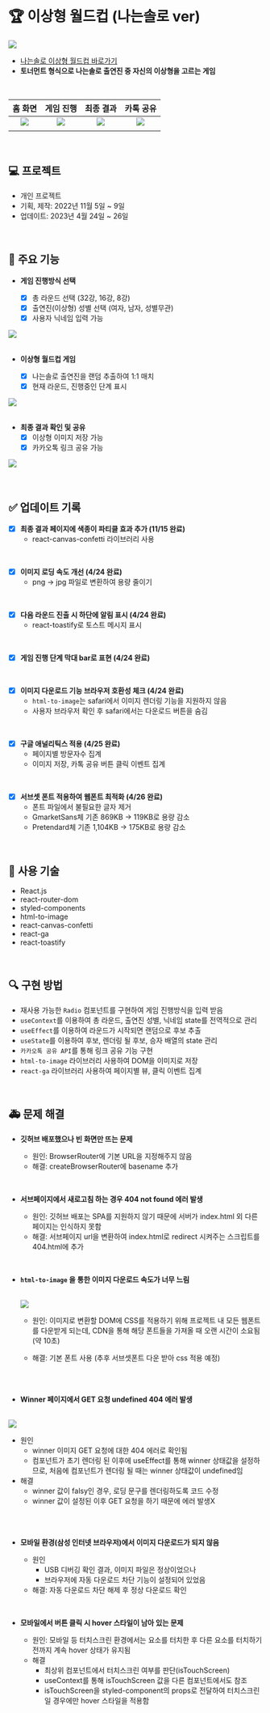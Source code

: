 # 🏆 이상형 월드컵 (나는솔로 ver)

<img src="./public/assets/readme/home.png">
<br>

- [나는솔로 이상형 월드컵 바로가기](https://rigood.github.io/favorite-worldcup)
- **토너먼트 형식으로 나는솔로 출연진 중 자신의 이상형을 고르는 게임**

<br>

|                    **홈 화면**                     |                   **게임 진행**                    |                    **최종 결과**                     |                    **카톡 공유**                    |
| :------------------------------------------------: | :------------------------------------------------: | :--------------------------------------------------: | :-------------------------------------------------: |
| <img src="./public/assets/readme/mobile-home.png"> | <img src="./public/assets/readme/mobile-game.png"> | <img src="./public/assets/readme/mobile-winner.png"> | <img src="./public/assets/readme/mobile-share.png"> |
|                                                    |                                                    |                                                      |                                                     |

<br>

## 💻 프로젝트

- 개인 프로젝트
- 기획, 제작: 2022년 11월 5일 ~ 9일
- 업데이트: 2023년 4월 24일 ~ 26일

<br>

## 📌 주요 기능

- **게임 진행방식 선택**

  - [x] 총 라운드 선택 (32강, 16강, 8강)
  - [x] 출연진(이상형) 성별 선택 (여자, 남자, 성별무관)
  - [x] 사용자 닉네임 입력 가능

<img src="./public/assets/readme/home.png">
<br>
<br>

- **이상형 월드컵 게임**

  - [x] 나는솔로 출연진을 랜덤 추출하여 1:1 매치
  - [x] 현재 라운드, 진행중인 단계 표시

<img src="./public/assets/readme/game.png">
<br>
<br>

- **최종 결과 확인 및 공유**
  - [x] 이상형 이미지 저장 가능
  - [x] 카카오톡 링크 공유 가능

<img src="./public/assets/readme/winner.png">
<br>
<br>

<br>

## ✅ 업데이트 기록

- [x] **최종 결과 페이지에 색종이 파티클 효과 추가 (11/15 완료)**
  - react-canvas-confetti 라이브러리 사용

<br>

- [x] **이미지 로딩 속도 개선 (4/24 완료)**
  - png -> jpg 파일로 변환하여 용량 줄이기

<br>

- [x] **다음 라운드 진출 시 하단에 알림 표시 (4/24 완료)**
  - react-toastify로 토스트 메시지 표시

<br>

- [x] **게임 진행 단계 막대 bar로 표현 (4/24 완료)**

<br>

- [x] **이미지 다운로드 기능 브라우저 호환성 체크 (4/24 완료)**
  - `html-to-image`는 safari에서 이미지 렌더링 기능을 지원하지 않음
  - 사용자 브라우저 확인 후 safari에서는 다운로드 버튼을 숨김

<br>

- [x] **구글 애널리틱스 적용 (4/25 완료)**
  - 페이지별 방문자수 집계
  - 이미지 저장, 카톡 공유 버튼 클릭 이벤트 집계

<br>

- [x] **서브셋 폰트 적용하여 웹폰트 최적화 (4/26 완료)**
  - 폰트 파일에서 불필요한 글자 제거
  - GmarketSans체 기존 869KB -> 119KB로 용량 감소
  - Pretendard체 기존 1,104KB -> 175KB로 용량 감소

<br>

## 🔨 사용 기술

- React.js
- react-router-dom
- styled-components
- html-to-image
- react-canvas-confetti
- react-ga
- react-toastify

<br>

## 🔍 구현 방법

- 재사용 가능한 `Radio` 컴포넌트를 구현하여 게임 진행방식을 입력 받음
- `useContext`를 이용하여 총 라운드, 출연진 성별, 닉네임 state를 전역적으로 관리
- `useEffect`를 이용하여 라운드가 시작되면 랜덤으로 후보 추출
- `useState`를 이용하여 후보, 렌더링 될 후보, 승자 배열의 state 관리
- `카카오톡 공유 API`를 통해 링크 공유 기능 구현
- `html-to-image` 라이브러리 사용하여 DOM을 이미지로 저장
- `react-ga` 라이브러리 사용하여 페이지별 뷰, 클릭 이벤트 집계

<br>

## 🚑 문제 해결

- **깃허브 배포했으나 빈 화면만 뜨는 문제**

  - 원인: BrowserRouter에 기본 URL을 지정해주지 않음
  - 해결: createBrowserRouter에 basename 추가

<br>

- **서브페이지에서 새로고침 하는 경우 404 not found 에러 발생**

  - 원인: 깃허브 배포는 SPA를 지원하지 않기 때문에 서버가 index.html 외 다른 페이지는 인식하지 못함
  - 해결: 서브페이지 url을 변환하여 index.html로 redirect 시켜주는 스크립트를 404.html에 추가

<br>

- **`html-to-image` 을 통한 이미지 다운로드 속도가 너무 느림**

  <br>

  <img src="./public/assets/readme/loadingspeed.png">

  <br>

  - 원인: 이미지로 변환할 DOM에 CSS를 적용하기 위해 프로젝트 내 모든 웹폰트를 다운받게 되는데, CDN을 통해 해당 폰트들을 가져올 때 오랜 시간이 소요됨 (약 10초)

  - 해결: 기본 폰트 사용 (추후 서브셋폰트 다운 받아 css 적용 예정)

<br>
<br>

- **Winner 페이지에서 GET 요청 undefined 404 에러 발생**

<br>

  <img src="./public/assets/readme/winner404error.png" >

<br>

- 원인
  - winner 이미지 GET 요청에 대한 404 에러로 확인됨
  - 컴포넌트가 초기 렌더링 된 이후에 useEffect를 통해 winner 상태값을 설정하므로, 처음에 컴포넌트가 렌더링 될 때는 winner 상태값이 undefined임
- 해결
  - winner 값이 falsy인 경우, 로딩 문구를 렌더링하도록 코드 수정
  - winner 값이 설정된 이후 GET 요청을 하기 때문에 에러 발생X

<br>
<br>

- **모바일 환경(삼성 인터넷 브라우저)에서 이미지 다운로드가 되지 않음**

  - 원인
    - USB 디버깅 확인 결과, 이미지 파일은 정상이었으나
    - 브라우저에 자동 다운로드 차단 기능이 설정되어 있었음
  - 해결: 자동 다운로드 차단 해제 후 정상 다운로드 확인

<br>

- **모바일에서 버튼 클릭 시 hover 스타일이 남아 있는 문제**

  - 원인: 모바일 등 터치스크린 환경에서는 요소를 터치한 후 다른 요소를 터치하기 전까지 계속 hover 상태가 유지됨
  - 해결
    - 최상위 컴포넌트에서 터치스크린 여부를 판단(isTouchScreen)
    - useContext를 통해 isTouchScreen 값을 다른 컴포넌트에서도 참조
    - isTouchScreen을 styled-component의 props로 전달하여 터치스크린일 경우에만 hover 스타일을 적용함
